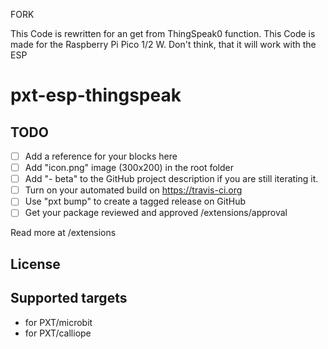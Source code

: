 FORK

This Code is rewritten for an get from ThingSpeak0 function.
This Code is made for the Raspberry Pi Pico 1/2 W. Don't think, that it will work with the ESP

# pxt-esp-thingspeak



## TODO

- [ ] Add a reference for your blocks here
- [ ] Add "icon.png" image (300x200) in the root folder
- [ ] Add "- beta" to the GitHub project description if you are still iterating it.
- [ ] Turn on your automated build on https://travis-ci.org
- [ ] Use "pxt bump" to create a tagged release on GitHub
- [ ] Get your package reviewed and approved /extensions/approval

Read more at /extensions

## License



## Supported targets

* for PXT/microbit
* for PXT/calliope

